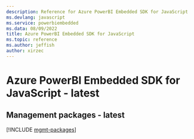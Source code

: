 ```yaml
---
description: Reference for Azure PowerBI Embedded SDK for JavaScript
ms.devlang: javascript
ms.service: powerbiembedded
ms.data: 08/09/2022
title: Azure PowerBI Embedded SDK for JavaScript
ms.topic: reference
ms.author: jeffish
author: xirzec
---
```

# Azure PowerBI Embedded SDK for JavaScript - latest

## Management packages - latest
[!INCLUDE [mgmt-packages](powerbi-embedded-mgmt-index.md)]